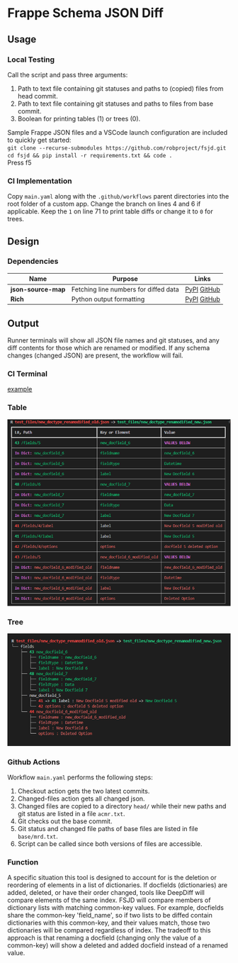 # Frappe Schema JSON Diff 

## Usage
### Local Testing
Call the script and pass three arguments:
1. Path to text file containing git statuses and paths to (copied) files from head commit.
2. Path to text file containing git statuses and paths to files from base commit.
3. Boolean for printing tables (1) or trees (0).

Sample Frappe JSON files and a VSCode launch configuration are included to quickly get started:  
`git clone --recurse-submodules https://github.com/robproject/fsjd.git`  
`cd fsjd && pip install -r requirements.txt && code .`  
Press f5

### CI Implementation
Copy `main.yaml` along with the `.github/workflows` parent directories into the root folder of a custom app. Change the branch on lines 4 and 6 if applicable. Keep the `1` on line 71 to print table diffs or change it to `0` for trees.


## Design
### Dependencies
| Name                | Purpose                               | Links                                                                                                            |
| ------------------- | ------------------------------------- | ---------------------------------------------------------------------------------------------------------------- |
| **json-source-map** | Fetching line numbers for diffed data | [PyPI](https://pypi.org/project/json-source-map/) [GitHub](https://github.com/open-alchemy/json-source-map/wiki) |
| **Rich**            | Python output formatting              | [PyPI](https://pypi.org/project/rich/)             [GitHub](https://github.com/Textualize/rich)                  |
## Output
Runner terminals will show all JSON file names and git statuses, and any diff contents for those which are renamed or modified. If any schema changes (changed JSON) are present, the workflow will fail.  
### CI Terminal
[example](https://github.com/robproject/fsjd/runs/7710257113?check_suite_focus=true#step:8:11)  
### Table
![asdf](assets/11.png)
### Tree
![](assets/0.png)
### Github Actions
Workflow `main.yaml` performs the following steps:
1. Checkout action gets the two latest commits. 
2. Changed-files action gets all changed json.
3. Changed files are copied to a directory `head/` while their new paths and git status are listed in a file `acmr.txt`.
4. Git checks out the base commit.
5. Git status and changed file paths of base files are listed in file `base/mrd.txt`.
6. Script can be called since both versions of files are accessible.
### Function
A specific situation this tool is designed to account for is the deletion or reordering of elements in a list of dictionaries. If docfields (dictionaries) are added, deleted, or have their order changed, tools like DeepDiff will compare elements of the same index. FSJD will compare members of dictionary lists with matching common-key values. For example, docfields share the common-key 'field_name', so if two lists to be diffed contain dictionaries with this common-key, and their values match, those two dictionaries will be compared regardless of index. The tradeoff to this approach is that renaming a docfield (changing only the value of a common-key) will show a deleted and added docfield instead of a renamed value.
